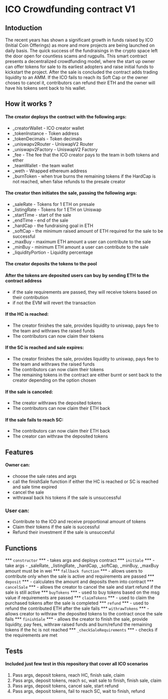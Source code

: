 # ICO Crowdfunding contract V1


## Intoduction
The recent years has shown a significant growth in funds raised by ICO (Initial Coin Offerings) as more and more projects are being launched on daily basis. The quick success of the fundraisings in the crypto space left the door open for countless scams and rugpulls. This smart contract presents a decentralized crowdfunding model, where the start up owner can offer tokens for sale to its earliest adopters and raise initial funds to kickstart the project. After the sale is concluded the contract adds trading liquidity to an AMM. If the ICO fails to reach its Soft Cap or the owner choses to cancel it, contributors can refund their ETH and the owner will have his tokens sent back to his wallet.


## How it works ?
#### The creator deploys the contract with the following args:
- _creatorWallet - ICO creator wallet
- _tokenInstance - Token address
- _tokenDecimals - Token decimals
- _uniswapv2Router - UniswapV2 Router
- _uniswapv2Factory - UniswapV2 Factory
- _fee - The fee that the ICO creator pays to the team in both tokens and ether
- _teamWallet - the team wallet
- _weth - Wrapped ethereum address
- _burnToken - when true burns the remaining tokens if the HardCap is not reached, when false refunds to the presale creator
#### The creator then initiates the sale, passing the following args:
- _saleRate - Tokens for 1 ETH on presale
- _listingRate - Tokens for 1 ETH on Uniswap
- _startTime - start of the sale
- _endTime - end of the sale
- _hardCap - the fundraising goal in ETH
- _softCap - the minimum raised amount of ETH required for the sale to be successful
- _maxBuy - maximum ETH amount a user can contribute to the sale
- _minBuy - minimum ETH amount a user can contribute to the sale
- _liquidityPortion - Liquidity percentage 
####  The creator deposits the tokens to the pool
#### After the tokens are deposited users can buy by sending ETH to the contract address
- if the sale requirements are passed, they will receive tokens based on their contribution
- if not the EVM will revert the transaction
#### If the HC is reached:
- The creator finishes the sale, provides liquidity to uniswap, pays fee to the team and withraws the raised funds
- The contributors can now claim their tokens
#### If the SC is reached and sale expires:
- The creator finishes the sale, provides liquidity to uniswap, pays fee to the team and withraws the raised funds
- The contributors can now claim their tokens
- The remaining tokens in the contract are either burnt or sent back to the creator depending on the option chosen
#### If the sale is canceled:
- The creator withraws the deposited tokens
- The contributors can now claim their ETH back
#### If the sale fails to reach SC: 
- The contributors can now claim their ETH back
- The creator can withraw the deposited tokens


## Features
#### Owner can:
- choose the sale rates and args
- call the finishSale function if either the HC is reached or SC is reached and sale time expired
- cancel the sale 
- withrawal back his tokens if the sale is unsuccessful

### User can:
- Contribute to the ICO and receive proportional amount of tokens
- Claim their tokens if the sale is successful
- Refund their investment if the sale is unsuccesful


## Functions
*** `constructor` *** - takes args and deploys contract
*** `initSale` *** - take args - _saleRate, _listingRate, _hardCap, _softCap, _minBuy, _maxBuy amount must be in wei
*** `fallback function` *** - allows users to contribute only when the sale is active and requirements are passed
*** `deposit` *** - calculates the amount and deposits them into contract
*** `cancelSale` *** - allows the creator to cancel the sale and start refund if the sale is still active
*** `buyTokens` *** - used to buy tokens based on the msg value if requirements are passed
*** `claimTokens` *** - used to claim the purchased tokens after the sale is completed
*** `refund` *** - used to refund the contributed ETH after the sale fails
*** `withrawTokens` *** - allows creator to withraw the deposited tokens to the contract once the sale fails
*** `finishSale` *** - allows the creator to finish the sale, provide liquidity, pay fees, withraw raised funds and burn/refund the remaining tokens if the hc is not reached
*** `_checkSaleRequirements` *** - checks if the requirements are met

## Tests
#### Included just few test in this repository that cover all ICO scenarios
1. Pass args, deposit tokens, reach HC, finish sale, claim
2. Pass args, deposit tokens, reach sc, wait sale to finish, finish sale, claim
3. Pass args, deposit tokens, cancel sale, start refund
4. Pass args, deposit tokens, fail to reach SC, wait to finish, refund